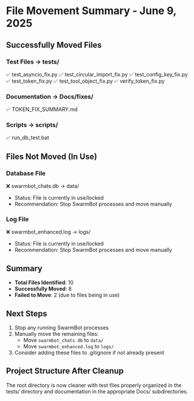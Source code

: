 # File Movement Summary - June 9, 2025

## Successfully Moved Files

### Test Files → tests/
✅ test_asyncio_fix.py
✅ test_circular_import_fix.py
✅ test_config_key_fix.py
✅ test_token_fix.py
✅ test_tool_object_fix.py
✅ verify_token_fix.py

### Documentation → Docs/fixes/
✅ TOKEN_FIX_SUMMARY.md

### Scripts → scripts/
✅ run_db_test.bat

## Files Not Moved (In Use)

### Database File
❌ swarmbot_chats.db → data/
   - Status: File is currently in use/locked
   - Recommendation: Stop SwarmBot processes and move manually

### Log File
❌ swarmbot_enhanced.log → logs/
   - Status: File is currently in use/locked
   - Recommendation: Stop SwarmBot processes and move manually

## Summary
- **Total Files Identified**: 10
- **Successfully Moved**: 8
- **Failed to Move**: 2 (due to files being in use)

## Next Steps
1. Stop any running SwarmBot processes
2. Manually move the remaining files:
   - Move `swarmbot_chats.db` to `data/`
   - Move `swarmbot_enhanced.log` to `logs/`
3. Consider adding these files to .gitignore if not already present

## Project Structure After Cleanup
The root directory is now cleaner with test files properly organized in the tests/ directory and documentation in the appropriate Docs/ subdirectories.
